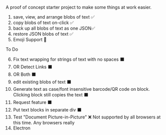 A proof of concept starter project to make some things at work easier.
1. save, view, and arrange blobs of text ✅
2. copy blobs of text on-click ✅
3. back up all blobs of text as one JSON✅
4. restore JSON blobs of text ✅
5. Emoji Support 🍒

To Do

6. Fix text wrapping for strings of text with no spaces ⬛
7. OR Detect Links ⬛
8. OR Both ⬛
9. edit existing blobs of text ⬛
10. Generate text as case/font insensitive barcode/QR code on block. Clicking block still copies the text ⬛
11. Request feature ⬛
12. Put text blocks in separate div ⬛
13. Test "Document Picture-in-Picture" ❌ Not supported by all browsers at this time. Any browsers really
14. Electron
